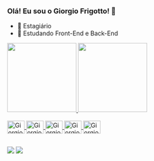 ### Olá! Eu sou o Giorgio Frigotto! :wave:

- :telescope: Estagiário
- :seedling: Estudando Front-End e Back-End

<div>
  <a href="https://github.com/GiorgioFL15"/>
  <img height="160em" src="https://github-readme-stats.vercel.app/api?username=GiorgioFL15&show_icons=true&theme=dark&include_all_commits=true&count_private=true%22/%3E"/>
  <img height="160em" src="https://github-readme-stats.vercel.app/api/top-langs/?username=GiorgioFL15&layout=compact&langs_count=7&theme=dark%22/%3E"/>
</div>

<div style="display: inline_block"><br>
  <img align="center" alt="Giorgio-Js" height="30" width="40" src="https://raw.githubusercontent.com/devicons/devicon/master/icons/javascript/javascript-plain.svg%22%3E"/>
  <img align="center" alt="Giorgio-HTML" height="30" width="40" src="https://raw.githubusercontent.com/devicons/devicon/master/icons/html5/html5-original.svg%22%3E"/>
  <img align="center" alt="Giorgio-CSS" height="30" width="40" src="https://raw.githubusercontent.com/devicons/devicon/master/icons/css3/css3-original.svg%22%3E"/>
  <img align="center" alt="Giorgio-MySQL" height="30" width="40" src="https://raw.githubusercontent.com/devicons/devicon/master/icons/mysql/mysql-original.svg%22%3E"/>
  <img align="center" alt="Giorgio-Java" height="30" width="40" src="https://raw.githubusercontent.com/devicons/devicon/master/icons/java/java-original.svg%22%3E"/>
</div>

  ##

<div>
  <a href = "mailto:frigottogiorgio@gmail.com"><img src="https://img.shields.io/badge/-Gmail-%23333?style=for-the-badge&logo=gmail&logoColor=white" target="_blank"></a>
  <a href="https://www.linkedin.com/in/giorgio-frigotto-050185206/" target="_blank"><img src="https://img.shields.io/badge/-LinkedIn-%230077B5?style=for-the-badge&logo=linkedin&logoColor=white" target="_blank"></a> 
</div>
